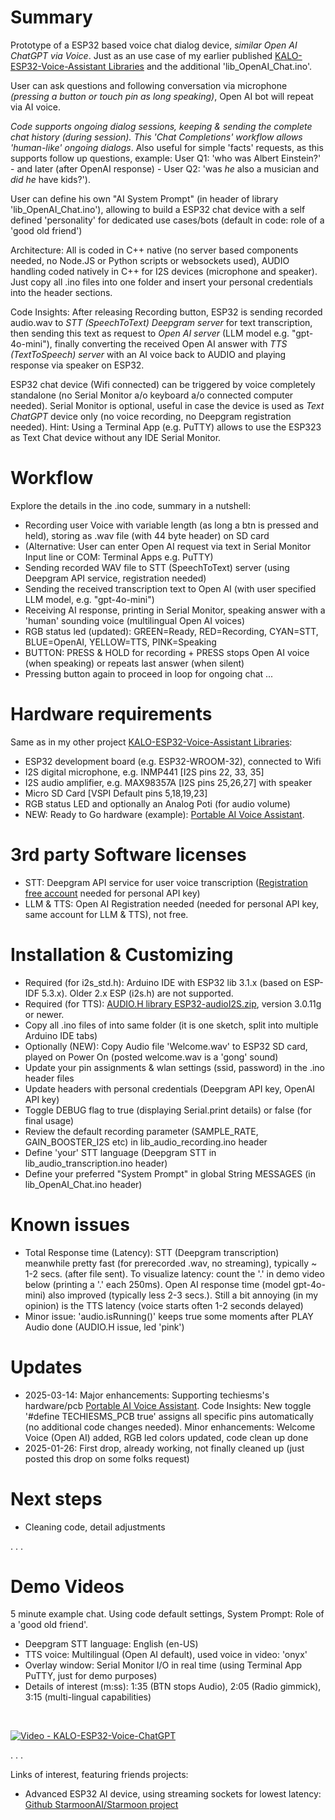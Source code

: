 # Summary
Prototype of a ESP32 based voice chat dialog device, _similar Open AI ChatGPT via Voice_. Just as an use case of my earlier published [KALO-ESP32-Voice-Assistant Libraries](https://github.com/kaloprojects/KALO-ESP32-Voice-Assistant) and the additional 'lib_OpenAI_Chat.ino'. 

User can ask questions and following conversation via microphone _(pressing a button or touch pin as long speaking)_, Open AI bot will repeat via AI voice. 

_Code supports ongoing dialog sessions, keeping & sending the complete chat history (during session). This 'Chat Completions' workflow allows 'human-like' ongoing dialogs_. Also useful for simple 'facts' requests, as this supports follow up questions, example: User Q1: 'who was Albert Einstein?' - and later (after OpenAI response) - User Q2: 'was _he_ also a musician and _did he_ have kids?'). 

User can define his own "AI System Prompt" (in header of library 'lib_OpenAI_Chat.ino'), allowing to build a ESP32 chat device with a self defined 'personality' for dedicated use cases/bots (default in code: role of a 'good old friend')

Architecture: All is coded in C++ native (no server based components needed, no Node.JS or Python scripts or websockets used), AUDIO handling coded natively in C++ for I2S devices (microphone and speaker). Just copy all .ino files into one folder and insert your personal credentials into the header sections.

Code Insights: After releasing Recording button, ESP32 is sending recorded audio.wav to _STT (SpeechToText) Deepgram server_ for text transcription, then sending this text as request to _Open AI server_ (LLM model e.g. "gpt-4o-mini"), finally converting the received Open AI answer with _TTS (TextToSpeech) server_ with an AI voice back to AUDIO and playing response via speaker on ESP32.

ESP32 chat device (Wifi connected) can be triggered by voice completely standalone (no Serial Monitor a/o keyboard a/o connected computer needed). Serial Monitor is optional, useful in case the device is used as _Text ChatGPT_ device only (no voice recording, no Deepgram registration needed). Hint: Using a Terminal App (e.g. PuTTY) allows to use the ESP323 as Text Chat device without any IDE Serial Monitor. 

# Workflow
Explore the details in the .ino code, summary in a nutshell:
- Recording user Voice with variable length (as long a btn is pressed and held), storing as .wav file (with 44 byte header) on SD card
- (Alternative: User can enter Open AI request via text in Serial Monitor Input line or COM: Terminal Apps e.g. PuTTY)  
- Sending recorded WAV file to STT (SpeechToText) server (using Deepgram API service, registration needed)
- Sending the received transcription text to Open AI (with user specified LLM model, e.g. "gpt-4o-mini")
- Receiving AI response, printing in Serial Monitor, speaking answer with a 'human' sounding voice (multilingual Open AI voices)
- RGB status led (updated): GREEN=Ready, RED=Recording, CYAN=STT, BLUE=OpenAI, YELLOW=TTS, PINK=Speaking
- BUTTON: PRESS & HOLD for recording + PRESS stops Open AI voice (when speaking) or repeats last answer (when silent)  
- Pressing button again to proceed in loop for ongoing chat ...

# Hardware requirements
Same as in my other project [KALO-ESP32-Voice-Assistant Libraries](https://github.com/kaloprojects/KALO-ESP32-Voice-Assistant):
- ESP32 development board (e.g. ESP32-WROOM-32), connected to Wifi
- I2S digital microphone, e.g. INMP441 [I2S pins 22, 33, 35]          
- I2S audio amplifier, e.g. MAX98357A [I2S pins 25,26,27] with speaker
- Micro SD Card [VSPI Default pins 5,18,19,23] 
- RGB status LED and optionally an Analog Poti (for audio volume)
- NEW: Ready to Go hardware (example): [Portable AI Voice Assistant](https://techiesms.com/product/portable-ai-voice-assistant/).

# 3rd party Software licenses
- STT: Deepgram API service for user voice transcription ([Registration free account](https://console.deepgram.com/signup) needed for personal API key)
- LLM & TTS: Open AI Registration needed (needed for personal API key, same account for LLM & TTS), not free.

# Installation & Customizing
- Required (for i2s_std.h): Arduino IDE with ESP32 lib 3.1.x (based on ESP-IDF 5.3.x). Older 2.x ESP (i2s.h) are not supported.
- Required (for TTS): [AUDIO.H library ESP32-audioI2S.zip](https://github.com/schreibfaul1/ESP32-audioI2S), version 3.0.11g or newer.
- Copy all .ino files of into same folder (it is one sketch, split into multiple Arduino IDE tabs)
- Optionally (NEW): Copy Audio file 'Welcome.wav' to ESP32 SD card, played on Power On (posted welcome.wav is a 'gong' sound) 
- Update your pin assignments & wlan settings (ssid, password) in the .ino header files
- Update headers with personal credentials (Deepgram API key, OpenAI API key)
- Toggle DEBUG flag to true (displaying Serial.print details) or false (for final usage)
- Review the default recording parameter (SAMPLE_RATE, GAIN_BOOSTER_I2S etc) in lib_audio_recording.ino header
- Define 'your' STT language (Deepgram STT in lib_audio_transcription.ino header)
- Define your preferred "System Prompt" in global String MESSAGES (in lib_OpenAI_Chat.ino header)

# Known issues
- Total Response time (Latency): STT (Deepgram transcription) meanwhile pretty fast (for prerecorded .wav, no streaming), typically ~ 1-2 secs. (after file sent). To visualize latency: count the '.' in demo video below (printing a '.' each 250ms). Open AI response time (model gpt-4o-mini) also improved (typically less 2-3 secs.). Still a bit annoying (in my opinion) is the TTS latency (voice starts often 1-2 seconds delayed)
- Minor issue: 'audio.isRunning()' keeps true some moments after PLAY Audio done (AUDIO.H issue, led 'pink') 

# Updates
- 2025-03-14: Major enhancements: Supporting techiesms's hardware/pcb [Portable AI Voice Assistant](https://techiesms.com/product/portable-ai-voice-assistant/). Code Insights: New toggle '#define TECHIESMS_PCB true' assigns all specific pins automatically (no additional code changes needed). Minor enhancements: Welcome Voice (Open AI) added, RGB led colors updated, code clean up done
- 2025-01-26: First drop, already working, not finally cleaned up (just posted this drop on some folks request)

# Next steps
- Cleaning code, detail adjustments


.
.
.

# Demo Videos
5 minute example chat. Using code default settings, System Prompt: Role of a 'good old friend'. 
- Deepgram STT language: English (en-US)
- TTS voice: Multilingual (Open AI default), used voice in video: 'onyx'
- Overlay window: Serial Monitor I/O in real time (using Terminal App PuTTY, just for demo purposes)
- Details of interest (m:ss): 1:35 (BTN stops Audio), 2:05 (Radio gimmick), 3:15 (multi-lingual capabilities)
<br>

[![Video - KALO-ESP32-Voice-ChatGPT](https://github.com/user-attachments/assets/8f236399-ff71-4dc3-9563-46cfe4e7fa91)](https://dark-controller.com/wp-content/uploads/2025/01/KALO-ESP32-Voice-ChatGPT-GQ.mp4)


.
.
.

Links of interest, featuring friends projects:
- Advanced ESP32 AI device, using streaming sockets for lowest latency: [Github StarmoonAI/Starmoon project](https://github.com/StarmoonAI/Starmoon) 

